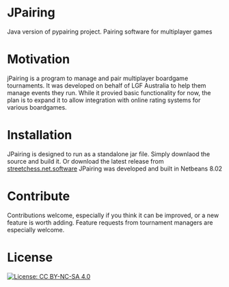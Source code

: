 # JPairing
Java version of pypairing project. Pairing software for multiplayer games

# Motivation
jPairing is a program to manage and pair multiplayer boardgame tournaments.
It was developed on behalf of LGF Australia to help them manage events they run.
While it provied basic functionality for now, the plan is to expand it to
allow integration with online rating systems for various boardgames.

# Installation
JPairing is designed to run as a standalone jar file. Simply downlaod the source and
build it. Or download the latest release from [streetchess.net.software](http://streetchess.net/software) 
JPairing was developed and built in Netbeans 8.02

# Contribute
Contributions welcome, especially if you think it can be improved, or a new feature is worth adding. Feature
requests from tournament managers are especially welcome.

# License

[![License: CC BY-NC-SA 4.0](https://img.shields.io/badge/License-CC%20BY--NC--SA%204.0-lightgrey.svg)](https://creativecommons.org/licenses/by-nc-sa/4.0/)
